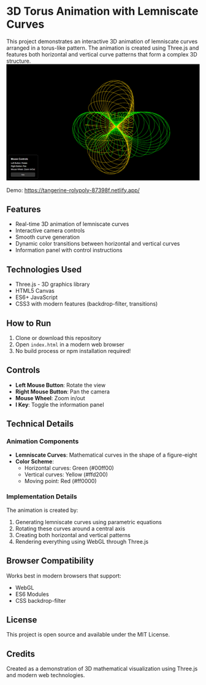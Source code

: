 # 3D Torus Animation with Lemniscate Curves

This project demonstrates an interactive 3D animation of lemniscate curves arranged in a torus-like pattern. The animation is created using Three.js and features both horizontal and vertical curve patterns that form a complex 3D structure.
![Running image](Images/Running_image01d.jpg)

Demo: https://tangerine-rolypoly-87398f.netlify.app/
## Features

- Real-time 3D animation of lemniscate curves
- Interactive camera controls
- Smooth curve generation
- Dynamic color transitions between horizontal and vertical curves
- Information panel with control instructions

## Technologies Used

- Three.js - 3D graphics library
- HTML5 Canvas
- ES6+ JavaScript
- CSS3 with modern features (backdrop-filter, transitions)

## How to Run

1. Clone or download this repository
2. Open `index.html` in a modern web browser
3. No build process or npm installation required!

## Controls

- **Left Mouse Button**: Rotate the view
- **Right Mouse Button**: Pan the camera
- **Mouse Wheel**: Zoom in/out
- **I Key**: Toggle the information panel

## Technical Details

### Animation Components

- **Lemniscate Curves**: Mathematical curves in the shape of a figure-eight
- **Color Scheme**:
  - Horizontal curves: Green (#00ff00)
  - Vertical curves: Yellow (#ffd200)
  - Moving point: Red (#ff0000)

### Implementation Details

The animation is created by:
1. Generating lemniscate curves using parametric equations
2. Rotating these curves around a central axis
3. Creating both horizontal and vertical patterns
4. Rendering everything using WebGL through Three.js

## Browser Compatibility

Works best in modern browsers that support:
- WebGL
- ES6 Modules
- CSS backdrop-filter

## License

This project is open source and available under the MIT License.

## Credits

Created as a demonstration of 3D mathematical visualization using Three.js and modern web technologies.
